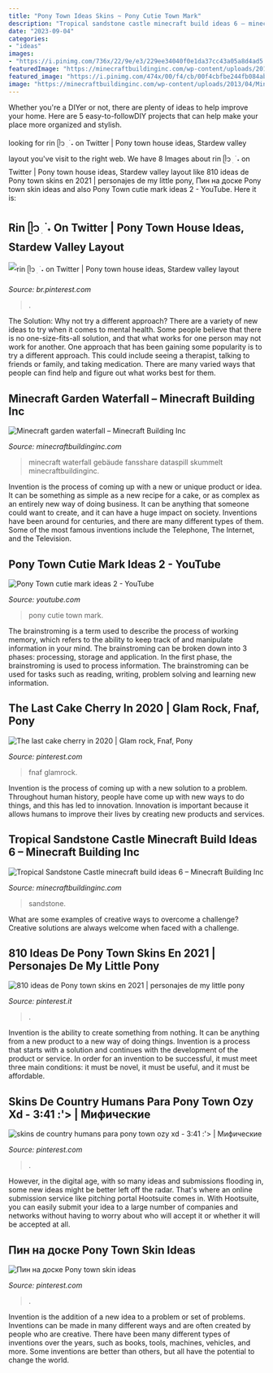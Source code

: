 ```yaml
---
title: "Pony Town Ideas Skins ~ Pony Cutie Town Mark"
description: "Tropical sandstone castle minecraft build ideas 6 – minecraft building inc"
date: "2023-09-04"
categories:
- "ideas"
images:
- "https://i.pinimg.com/736x/22/9e/e3/229ee34040f0e1da37cc43a05a8d4ad5.jpg"
featuredImage: "https://minecraftbuildinginc.com/wp-content/uploads/2013/04/Minecraft-garden-waterfall.jpg"
featured_image: "https://i.pinimg.com/474x/00/f4/cb/00f4cbfbe244fb084abca9d7c6d31b32.jpg"
image: "https://minecraftbuildinginc.com/wp-content/uploads/2013/04/Minecraft-garden-waterfall.jpg"
---
```



Whether you're a DIYer or not, there are plenty of ideas to help improve your home. Here are 5 easy-to-followDIY projects that can help make your place more organized and stylish.

	

		
looking for rin ᥫ᭡ ׅ ࣪ ˖ on Twitter | Pony town house ideas, Stardew valley layout you've visit to the right web. We have 8 Images about rin ᥫ᭡ ׅ ࣪ ˖ on Twitter | Pony town house ideas, Stardew valley layout like 810 ideas de Pony town skins en 2021 | personajes de my little pony, Пин на доске Pony town skin ideas and also Pony Town cutie mark ideas 2 - YouTube. Here it is:
		
    
## Rin ᥫ᭡ ׅ ࣪ ˖ On Twitter | Pony Town House Ideas, Stardew Valley Layout

<img loading=lazy src="https://i.pinimg.com/736x/22/9e/e3/229ee34040f0e1da37cc43a05a8d4ad5.jpg" onerror="this.onerror=null;this.src='https://tse3.mm.bing.net/th?id=OIP.pnnPD7jycKepa1f37mw1AgHaE8&amp;pid=15.1';" alt="rin ᥫ᭡ ׅ ࣪ ˖ on Twitter | Pony town house ideas, Stardew valley layout">

_Source: br.pinterest.com_

>. 

	

The Solution: Why not try a different approach?
There are a variety of new ideas to try when it comes to mental health. Some people believe that there is no one-size-fits-all solution, and that what works for one person may not work for another. One approach that has been gaining some popularity is to try a different approach. This could include seeing a therapist, talking to friends or family, and taking medication. There are many varied ways that people can find help and figure out what works best for them.

    
## Minecraft Garden Waterfall – Minecraft Building Inc

<img loading=lazy src="https://minecraftbuildinginc.com/wp-content/uploads/2013/04/Minecraft-garden-waterfall.jpg" onerror="this.onerror=null;this.src='https://tse4.mm.bing.net/th?id=OIP.6S1ZSpxJM_K9Nk5UJk2qRgHaD7&amp;pid=15.1';" alt="Minecraft garden waterfall – Minecraft Building Inc">

_Source: minecraftbuildinginc.com_

>minecraft waterfall gebäude fansshare dataspill skummelt minecraftbuildinginc. 

	

Invention is the process of coming up with a new or unique product or idea. It can be something as simple as a new recipe for a cake, or as complex as an entirely new way of doing business. It can be anything that someone could want to create, and it can have a huge impact on society. Inventions have been around for centuries, and there are many different types of them. Some of the most famous inventions include the Telephone, The Internet, and the Television.

    
## Pony Town Cutie Mark Ideas 2 - YouTube

<img loading=lazy src="https://i.ytimg.com/vi/t1V6mMr932E/hqdefault.jpg" onerror="this.onerror=null;this.src='https://tse1.mm.bing.net/th?id=OIP.ZFUf21tNYHr7Uz_IC0e4oAHaFj&amp;pid=15.1';" alt="Pony Town cutie mark ideas 2 - YouTube">

_Source: youtube.com_

>pony cutie town mark. 

	

The brainstroming is a term used to describe the process of working memory, which refers to the ability to keep track of and manipulate information in your mind. The brainstroming can be broken down into 3 phases: processing, storage and application. In the first phase, the brainstroming is used to process information. The brainstroming can be used for tasks such as reading, writing, problem solving and learning new information.

    
## The Last Cake Cherry In 2020 | Glam Rock, Fnaf, Pony

<img loading=lazy src="https://i.pinimg.com/736x/db/06/67/db0667548b4bcf187e25d870dc951dd4.jpg" onerror="this.onerror=null;this.src='https://tse4.mm.bing.net/th?id=OIP.bdA2WWmM0bUsU9J9RBcUZQHaJD&amp;pid=15.1';" alt="The last cake cherry in 2020 | Glam rock, Fnaf, Pony">

_Source: pinterest.com_

>fnaf glamrock. 

	

Invention is the process of coming up with a new solution to a problem. Throughout human history, people have come up with new ways to do things, and this has led to innovation. Innovation is important because it allows humans to improve their lives by creating new products and services.

    
## Tropical Sandstone Castle Minecraft Build Ideas 6 – Minecraft Building Inc

<img loading=lazy src="https://minecraftbuildinginc.com/wp-content/uploads/2013/08/Tropical-Sandstone-Castle-minecraft-build-ideas-6.jpg" onerror="this.onerror=null;this.src='https://tse2.mm.bing.net/th?id=OIP.PpHHxoBbhf8COP83hZGu-AHaD7&amp;pid=15.1';" alt="Tropical Sandstone Castle minecraft build ideas 6 – Minecraft Building Inc">

_Source: minecraftbuildinginc.com_

>sandstone. 

	

What are some examples of creative ways to overcome a challenge?
Creative solutions are always welcome when faced with a challenge.

    
## 810 Ideas De Pony Town Skins En 2021 | Personajes De My Little Pony

<img loading=lazy src="https://i.pinimg.com/474x/00/f4/cb/00f4cbfbe244fb084abca9d7c6d31b32.jpg" onerror="this.onerror=null;this.src='https://tse4.mm.bing.net/th?id=OIP.tyFTXU7pf95iLLMO8XsmpQAAAA&amp;pid=15.1';" alt="810 ideas de Pony town skins en 2021 | personajes de my little pony">

_Source: pinterest.it_

>. 

	

Invention is the ability to create something from nothing. It can be anything from a new product to a new way of doing things. Invention is a process that starts with a solution and continues with the development of the product or service. In order for an invention to be successful, it must meet three main conditions: it must be novel, it must be useful, and it must be affordable.

    
## Skins De Country Humans Para Pony Town Ozy Xd - 3:41 :&#039;&gt; | Мифические

<img loading=lazy src="https://i.pinimg.com/736x/97/69/1d/97691d39938a6272a696c5fd4e19d596.jpg" onerror="this.onerror=null;this.src='https://tse1.mm.bing.net/th?id=OIP.GDG5pmX21aDvl1f_Lz4HfQHaG-&amp;pid=15.1';" alt="skins de country humans para pony town ozy xd - 3:41 :&#039;&gt; | Мифические">

_Source: pinterest.com_

>. 

	

However, in the digital age, with so many ideas and submissions flooding in, some new ideas might be better left off the radar. That's where an online submission service like pitching portal Hootsuite comes in. With Hootsuite, you can easily submit your idea to a large number of companies and networks without having to worry about who will accept it or whether it will be accepted at all.

    
## Пин на доске Pony Town Skin Ideas

<img loading=lazy src="https://i.pinimg.com/736x/83/de/de/83dede65c715fbabe55b26ef808f355b.jpg" onerror="this.onerror=null;this.src='https://tse1.mm.bing.net/th?id=OIP.amYWY-gcDCgg1x7Zid4PfgHaJ3&amp;pid=15.1';" alt="Пин на доске Pony town skin ideas">

_Source: pinterest.com_

>. 

	

Invention is the addition of a new idea to a problem or set of problems. Inventions can be made in many different ways and are often created by people who are creative. There have been many different types of inventions over the years, such as books, tools, machines, vehicles, and more. Some inventions are better than others, but all have the potential to change the world.

